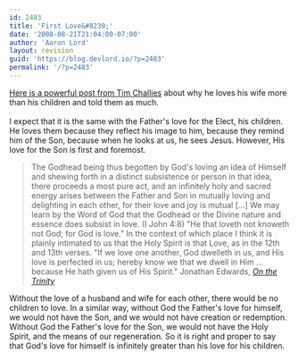 ```yaml
---
id: 2483
title: 'First Love&#8230;'
date: '2008-08-21T21:04:00-07:00'
author: 'Aaron Lord'
layout: revision
guid: 'https://blog.devlord.io/?p=2483'
permalink: '/?p=2483'
---
```


<a href="http://www.challies.com/archives/articles/who-do-you-love-more.php">Here is a powerful post from Tim Challies</a> about why he loves his wife more than his children and told them as much.<br /><br />I expect that it is the same with the Father's love for the Elect, his children.  He loves them because they reflect his image to him, because they remind him of the Son, because when he looks at us, he sees Jesus.  However, His love for the Son is first and foremost.<br /><blockquote>The Godhead being thus begotten by God's loving an idea of Himself and shewing forth in a distinct subsistence or person in that idea, there proceeds a most pure act, and an infinitely holy and sacred energy arises between the Father and Son in mutually loving and delighting in each other, for their love and joy is mutual [...] We may learn by the Word of God that the Godhead or the Divine nature and essence does subsist in love. (I John 4:8) "He that loveth not knoweth not God; for God is love." In the context of which place I think it is plainly intimated to us that the Holy Spirit is that Love, as in the 12th and 13th verses. "If we love one another, God dwelleth in us, and His love is perfected in us; hereby know we that we dwell in Him ... because He hath given us of His Spirit."  Jonathan Edwards, <a href="http://www.iclnet.org/pub/resources/text/ipb-e/epl-10/web/edwards-essay-trinity.html"><span style="font-style:italic;">On the Trinity</span></a><br /></blockquote>Without the love of a husband and wife for each other, there would be no children to love.  In a similar way, without God the Father's love for himself, we would not have the Son, and we would not have creation or redemption.  Without God the Father's love for the Son, we would not have the Holy Spirit, and the means of our regeneration.  So it is right and proper to say that God's love for himself is infinitely greater than his love for his children.